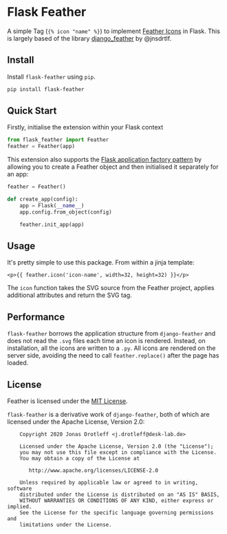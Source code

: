 # Flask Feather

A simple Tag (`{% icon "name" %}`) to implement [Feather Icons](https://feathericons.com) in Flask. This is largely based of the library [django_feather](https://github.com/jnsdrtlf/django-feather) by @jnsdrtlf.

## Install

Install `flask-feather` using `pip`.

```bash
pip install flask-feather
```  

## Quick Start

Firstly, initialise the extension within your Flask context

```python
from flask_feather import Feather
feather = Feather(app)
```

This extension also supports the [Flask application factory pattern](http://flask.pocoo.org/docs/latest/patterns/appfactories/) by allowing you to create a Feather object and then initialised it separately for an app:

```python
feather = Feather()

def create_app(config):
    app = Flask(__name__)
    app.config.from_object(config)

    feather.init_app(app)
```

## Usage

It's pretty simple to use this package. From within a jinja template:

```jinjatemplate
<p>{{ feather.icon('icon-name', width=32, height=32) }}</p>
```

The `icon` function takes the SVG source from the Feather project, applies additional attributes and return the SVG tag.

## Performance

`flask-feather` borrows the application structure from `django-feather` and does not read the `.svg`
files each time an icon is rendered. Instead, on installation, all the icons are written to a `.py`.
All icons are rendered on the server side, avoiding the need to call `feather.replace()` after the page has loaded.

## License

Feather is licensed under the [MIT License](https://github.com/colebemis/feather/blob/master/LICENSE).

`flask-feather` is a derivative work of `django-feather`, both of which are licensed under the Apache License, Version 2.0:

```license
    Copyright 2020 Jonas Drotleff <j.drotleff@desk-lab.de>
    
    Licensed under the Apache License, Version 2.0 (the "License");
    you may not use this file except in compliance with the License.
    You may obtain a copy of the License at
    
       http://www.apache.org/licenses/LICENSE-2.0
    
    Unless required by applicable law or agreed to in writing, software
    distributed under the License is distributed on an "AS IS" BASIS,
    WITHOUT WARRANTIES OR CONDITIONS OF ANY KIND, either express or implied.
    See the License for the specific language governing permissions and
    limitations under the License.
```
